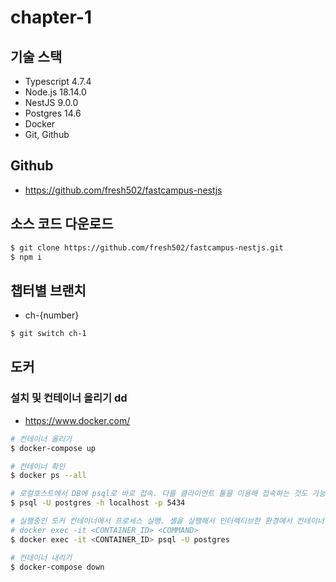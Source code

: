 # chapter-1

## 기술 스택

- Typescript 4.7.4
- Node.js 18.14.0
- NestJS 9.0.0
- Postgres 14.6
- Docker
- Git, Github

## Github

- https://github.com/fresh502/fastcampus-nestjs

## 소스 코드 다운로드

```bash
$ git clone https://github.com/fresh502/fastcampus-nestjs.git
$ npm i
```

## 챕터별 브랜치

- ch-{number}

```bash
$ git switch ch-1
```

## 도커

### 설치 및 컨테이너 올리기 dd

- https://www.docker.com/

```bash
# 컨테이너 올리기
$ docker-compose up

# 컨테이너 확인
$ docker ps --all

# 로컬호스트에서 DB에 psql로 바로 접속. 다를 클라이언트 툴을 이용해 접속하는 것도 가능
$ psql -U postgres -h localhost -p 5434

# 실행중인 도커 컨테이너에서 프로세스 실행. 셸을 실행해서 인터렉티브한 환경에서 컨테이너 환경을 탐색하는 것도 가능
# docker exec -it <CONTAINER_ID> <COMMAND>
$ docker exec -it <CONTAINER_ID> psql -U postgres

# 컨테이너 내리기
$ docker-compose down
```

